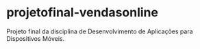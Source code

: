 # projetofinal-vendasonline
 Projeto final da disciplina de Desenvolvimento de Aplicações para Dispositivos Móveis.
